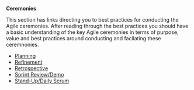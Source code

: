 **Ceremonies**

This section has links directing you to best practices for conducting the Agile ceremonies. After reading through the best practices you should have a basic understanding of the key Agile ceremonies in terms of purpose, value and best practices around conducting and facilating these ceremnonies.

- [Planning](https://scrumguides.org/scrum-guide.html#sprint-planning)
- [Refinement](https://docs.microsoft.com/en-us/devops/plan/what-is-agile-development#diligent-backlog-refinement)
- [Retrospective](https://scrumguides.org/scrum-guide.html#sprint-retrospective)
- [Sprint Review/Demo](https://scrumguides.org/scrum-guide.html#sprint-review)
- [Stand-Up/Daily Scrum](https://scrumguides.org/scrum-guide.html#daily-scrum)